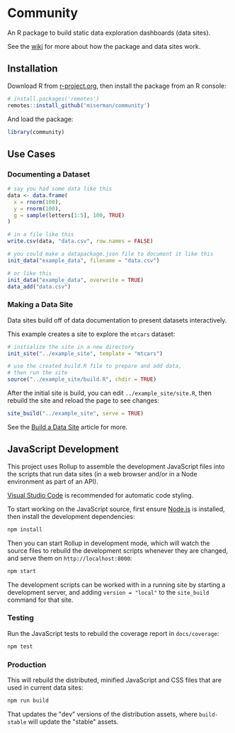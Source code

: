 # Community

An R package to build static data exploration dashboards (data sites).

See the [wiki](https://github.com/miserman/community/wiki) for more about how the package and data
sites work.

## Installation

Download R from [r-project.org](https://www.r-project.org/), then install the package from an R console:

```R
# install.packages('remotes')
remotes::install_github('miserman/community')
```

And load the package:

```R
library(community)
```

## Use Cases

### Documenting a Dataset

```R
# say you had some data like this
data <- data.frame(
  x = rnorm(100),
  y = rnorm(100),
  g = sample(letters[1:5], 100, TRUE)
)

# in a file like this
write.csv(data, "data.csv", row.names = FALSE)

# you could make a datapackage.json file to document it like this
init_data("example_data", filename = "data.csv")

# or like this
init_data("example_data", overwrite = TRUE)
data_add("data.csv")
```

### Making a Data Site

Data sites build off of data documentation to present datasets interactively.

This example creates a site to explore the `mtcars` dataset:

```R
# initialize the site in a new directory
init_site("../example_site", template = "mtcars")

# use the created build.R file to prepare and add data,
# then run the site
source("../example_site/build.R", chdir = TRUE)
```

After the initial site is build, you can edit `../example_site/site.R`,
then rebuild the site and reload the page to see changes:

```R
site_build("../example_site", serve = TRUE)
```

See the [Build a Data Site](https://miserman.github.io/community/articles/quickstart-site.html) article for more.

## JavaScript Development

This project uses Rollup to assemble the development JavaScript files into the scripts that run
data sites (in a web browser and/or in a Node environment as part of an API).

[Visual Studio Code](https://code.visualstudio.com) is recommended for automatic code styling.

To start working on the JavaScript source, first ensure [Node.js](https://nodejs.org) is installed,
then install the development dependencies:

```bash
npm install
```

Then you can start Rollup in development mode, which will watch the source files to rebuild the
development scripts whenever they are changed, and serve them on `http://localhost:8000`:

```bash
npm start
```

The development scripts can be worked with in a running site by starting a development server, and adding
`version = "local"` to the `site_build` command for that site.

### Testing

Run the JavaScript tests to rebuild the coverage report in `docs/coverage`:

```bash
npm test
```

### Production

This will rebuild the distributed, minified JavaScript and CSS files that are used in current data sites:

```bash
npm run build
```

That updates the "dev" versions of the distribution assets, where `build-stable` will update the "stable" assets.

